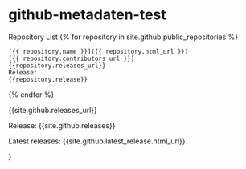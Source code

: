 # github-metadaten-test

Repository List
{% for repository in site.github.public_repositories %}

    [{{ repository.name }}]({{ repository.html_url }})
    [{{ repository.contributors_url }}]
    {{repository.releases_url}}
    Release:
    {{repository.release}}
{% endfor %}

{{site.github.releases_url}}

Release:
{{site.github.releases}}

Latest releases:
{{site.github.latest_release.html_url}}

}